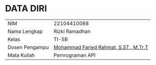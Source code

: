 # DATA DIRI

|  |  |
|--|--|
| NIM | 22104410088 |
| Nama Lengkap | Rizki Ramadhan |
| Kelas | TI-5B |
| Dosen Pengampu | [Mohammad Faried Rahmat, S.ST., M.Tr.T](https://github.com/fariedrahmat) |
| Mata Kuliah | Pemrograman API

